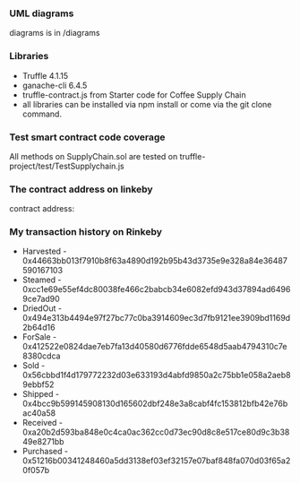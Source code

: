 ### UML diagrams
diagrams is in /diagrams

### Libraries 
* Truffle 4.1.15
* ganache-cli 6.4.5
* truffle-contract.js from Starter code for Coffee Supply Chain
* all libraries can be installed via npm install or come via the git clone command.

### Test smart contract code coverage
All methods on SupplyChain.sol are tested on truffle-project/test/TestSupplychain.js

### The contract address on linkeby
contract address:

### My transaction history on Rinkeby
* Harvested - 0x44663bb013f7910b8f63a4890d192b95b43d3735e9e328a84e36487590167103
* Steamed - 0xcc1e69e55ef4dc80038fe466c2babcb34e6082efd943d37894ad64969ce7ad90
* DriedOut - 0x494e313b4494e97f27bc77c0ba3914609ec3d7fb9121ee3909bd1169d2b64d16
* ForSale - 0x412522e0824dae7eb7fa13d40580d6776fdde6548d5aab4794310c7e8380cdca
* Sold - 0x56cbbd1f4d179772232d03e633193d4abfd9850a2c75bb1e058a2aeb89ebbf52
* Shipped - 0x4bcc9b599145908130d165602dbf248e3a8cabf4fc153812bfb42e76bac40a58
* Received - 0xa20b2d593ba848e0c4ca0ac362cc0d73ec90d8c8e517ce80d9c3b3849e8271bb
* Purchased - 0x51216b00341248460a5dd3138ef03ef32157e07baf848fa070d03f65a20f057b
